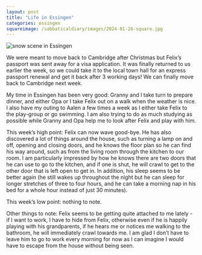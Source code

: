 ```yaml
---
layout: post
title: "Life in Essingen"
categories: essingen
squareimage: /sabbaticaldiary/images/2024-01-26-square.jpg
---
```

<img src="/sabbaticaldiary/images/2024-01-26.jpg" alt="snow scene in Essingen" class="center">

We were meant to move back to Cambridge after Christmas but Felix’s passport was sent away for a visa application. It was finally returned to us earlier the week, so we could take it to the local town hall for an express passport renewal and get it back after 3 working days! We can finally move back to Cambridge next week.

My time in Essingen has been very good: Granny and I take turn to prepare dinner, and either Opa or I take Felix out on a walk when the weather is nice. I also have my outing to Aalen a few times a week as I either take Felix to the play-group or go swimming. I am also trying to do as much studying as possible while Granny and Opa help me to look after Felix and play with him.

This week’s high point: Felix can now wave good-bye. He has also discovered a lot of things around the house, such as turning a lamp on and off, opening and closing doors, and he knows the floor plan so he can find his way around, such as from the living room through the kitchen to our room. I am particularly impressed by how he knows there are two doors that he can use to go to the kitchen, and if one is shut, he will crawl to get to the other door that is left open to get in. In addition, his sleep seems to be better again (he still wakes up throughout the night but he can sleep for longer stretches of three to four hours, and he can take a morning nap in his bed for a whole hour instead of just 30 minutes).

This week’s low point: nothing to note.

Other things to note: Felix seems to be getting quite attached to me lately - if I want to work, I have to hide from Felix, otherwise even if he is happily playing with his grandparents, if he hears me or notices me walking to the bathroom, he will immediately crawl towards me. I am glad I don’t have to leave him to go to work every morning for now as I can imagine I would have to escape from the house without being seen.
